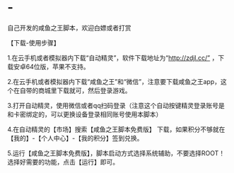 # -
自己开发的咸鱼之王脚本，欢迎白嫖或者打赏



【下载-使用步骤】

1.在云手机或者模拟器内下载“自动精灵”，软件下载地址为“http://zdjl.cc/” ，下载安卓64位版，苹果不支持。

2.在云手机或者模拟器内下载“咸鱼之王”和“微信”，注意要下载咸鱼之王app，这个在自带的商城里下载就可，然后登录游戏。

3.打开自动精灵，使用微信或者qq扫码登录（注意这个自动按键精灵登录账号是和卡密绑定的，可以更换设备登录相同账号使用本脚本）

4.在自动精灵的【市场】搜索【咸鱼之王脚本免费版】 下载，如果积分不够就在 【我的】-【个人中心】-【我的积分】签到兑换。

5.运行【咸鱼之王脚本免费版】，脚本启动方式选择系统辅助，不要选择ROOT！ 选择好需要的功能，点击【运行】即可。
